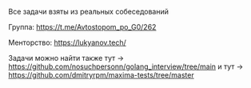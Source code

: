 Все задачи взяты из реальных собеседований

Группа:
https://t.me/Avtostopom_po_G0/262

Менторство:
https://lukyanov.tech/

Задачи можно найти также тут -> https://github.com/nosuchpersonn/golang_interview/tree/main и тут -> https://github.com/dmitryrpm/maxima-tests/tree/master

